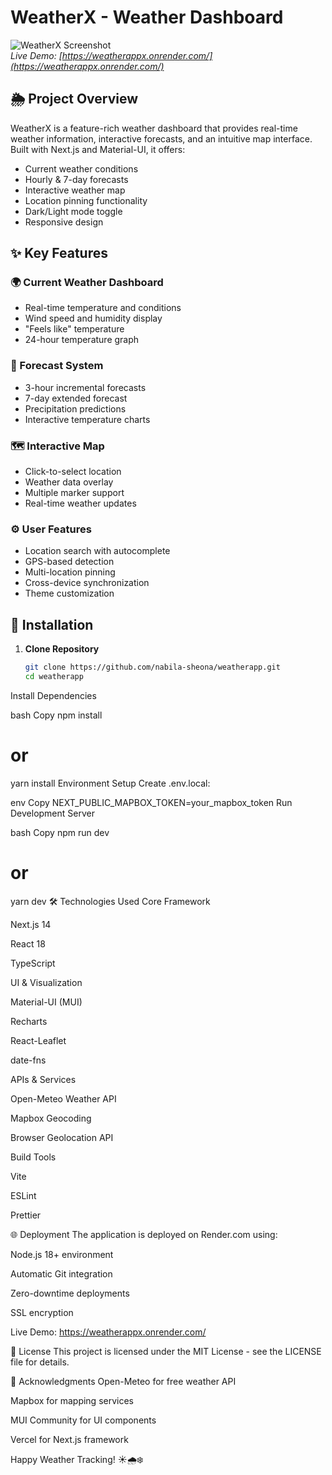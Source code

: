 # WeatherX - Weather Dashboard

![WeatherX Screenshot](https://weatherappx.onrender.com/og-image.png)  
*Live Demo: [https://weatherappx.onrender.com/](https://weatherappx.onrender.com/)*

## 🌦️ Project Overview
WeatherX is a feature-rich weather dashboard that provides real-time weather information, interactive forecasts, and an intuitive map interface. Built with Next.js and Material-UI, it offers:

- Current weather conditions
- Hourly & 7-day forecasts
- Interactive weather map
- Location pinning functionality
- Dark/Light mode toggle
- Responsive design

## ✨ Key Features

### 🌍 Current Weather Dashboard
- Real-time temperature and conditions
- Wind speed and humidity display
- "Feels like" temperature
- 24-hour temperature graph

### 📅 Forecast System
- 3-hour incremental forecasts
- 7-day extended forecast
- Precipitation predictions
- Interactive temperature charts

### 🗺️ Interactive Map
- Click-to-select location
- Weather data overlay
- Multiple marker support
- Real-time weather updates

### ⚙️ User Features
- Location search with autocomplete
- GPS-based detection
- Multi-location pinning
- Cross-device synchronization
- Theme customization

## 🚀 Installation

1. **Clone Repository**
   ```bash
   git clone https://github.com/nabila-sheona/weatherapp.git
   cd weatherapp
Install Dependencies

bash
Copy
npm install
# or
yarn install
Environment Setup
Create .env.local:

env
Copy
NEXT_PUBLIC_MAPBOX_TOKEN=your_mapbox_token
Run Development Server

bash
Copy
npm run dev
# or
yarn dev
🛠️ Technologies Used
Core Framework

Next.js 14

React 18

TypeScript

UI & Visualization

Material-UI (MUI)

Recharts

React-Leaflet

date-fns

APIs & Services

Open-Meteo Weather API

Mapbox Geocoding

Browser Geolocation API

Build Tools

Vite

ESLint

Prettier

🌐 Deployment
The application is deployed on Render.com using:

Node.js 18+ environment

Automatic Git integration

Zero-downtime deployments

SSL encryption

Live Demo: https://weatherappx.onrender.com/

📄 License
This project is licensed under the MIT License - see the LICENSE file for details.

🙏 Acknowledgments
Open-Meteo for free weather API

Mapbox for mapping services

MUI Community for UI components

Vercel for Next.js framework

Happy Weather Tracking! ☀️🌧️❄️
